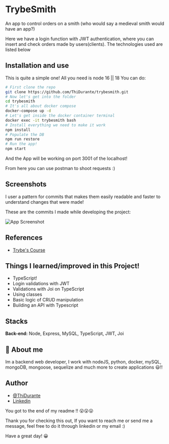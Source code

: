 # TrybeSmith

An app to control orders on a smith (who would say a medieval smith would have an app?)

Here we have a login function with JWT authentication, where you can insert and check orders made by users(clients). The technologies used are listed below

## Installation and use

This is quite a simple one!
All you need is node 16 || 18
You can do:

```bash
# First clone the repo
git clone https://github.com/ThiDurante/trybesmith.git
# Now let's get into the folder
cd trybesmith
# It's all about docker compose
docker-compose up -d
# Let's get inside the docker container terminal
docker exec -it trybesmith bash
# Install everything we need to make it work
npm install
# Populate the DB
npm run restore
# Run the app!
npm start
```

And the App will be working on port 3001 of the localhost!

From here you can use postman to shoot requests :)

## Screenshots

I user a pattern for commits that makes them easily readable and faster to understand changes that were made!

These are the commits I made while developing the project:

![App Screenshot](https://i.imgur.com/zMzYTmu.png)

## References

- [Trybe's Course](https://www.betrybe.com/)

## Things I learned/improved in this Project!

- TypeScript!
- Login validations with JWT
- Validations with Joi on TypeScript
- Using classes
- Basic logic of CRUD manipulation
- Building an API with Typescript

## Stacks

**Back-end:** Node, Express, MySQL, TypeScript, JWT, Joi

## 🚀 About me

Im a backend web developer, I work with nodeJS, python, docker, mySQL, mongoDB, mongoose, sequelize and much more to create applications 😃!!

## Author

- [@ThiDurante](https://www.github.com/ThiDurante)
- [Linkedin](https://www.linkedin.com/in/thidurante/)

You got to the end of my readme !! 😮😮😮

Thank you for checking this out, If you want to reach me or send me a message, feel free to do it through linkedin or my email :)

Have a great day! 😀
